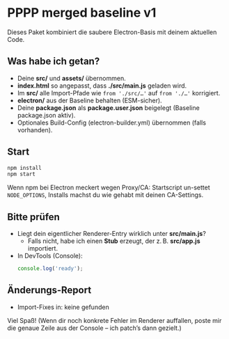 # PPPP merged baseline v1

Dieses Paket kombiniert die saubere Electron-Basis mit deinem aktuellen Code.

## Was habe ich getan?
- Deine **src/** und **assets/** übernommen.
- **index.html** so angepasst, dass **./src/main.js** geladen wird.
- Im **src/** alle Import-Pfade wie `from './src/…'` auf `from './…'` korrigiert.
- **electron/** aus der Baseline behalten (ESM-sicher).
- Deine **package.json** als **package.user.json** beigelegt (Baseline package.json aktiv).
- Optionales Build-Config (electron-builder.yml) übernommen (falls vorhanden).

## Start
```bash
npm install
npm start
```

Wenn npm bei Electron meckert wegen Proxy/CA: Startscript un-settet `NODE_OPTIONS`, Installs machst du wie gehabt mit deinen CA-Settings.

## Bitte prüfen
- Liegt dein eigentlicher Renderer-Entry wirklich unter **src/main.js**?
  - Falls nicht, habe ich einen **Stub** erzeugt, der z. B. **src/app.js** importiert.
- In DevTools (Console):
  ```js
  console.log('ready');
  ```

## Änderungs-Report
- Import-Fixes in: keine gefunden

Viel Spaß! (Wenn dir noch konkrete Fehler im Renderer auffallen, poste mir die genaue Zeile aus der Console – ich patch’s dann gezielt.)
